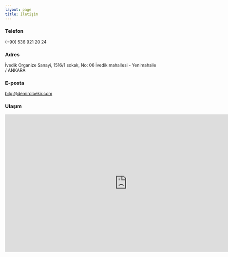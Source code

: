 ```yaml
---
layout: page
title: İletişim
---
```


### Telefon
(+90) 536 921 20 24

### Adres
İvedik Organize Sanayi, 1516/1 sokak, No: 06 İvedik mahallesi - Yenimahalle / ANKARA

### E-posta
bilgi@demircibekir.com

### Ulaşım
<iframe width="800" height="450" frameborder="0" style="border:0" src="https://www.google.com/maps/embed?pb=!1m18!1m12!1m3!1d1528.2447801839132!2d32.76436265800032!3d39.997510994854025!2m3!1f0!2f0!3f0!3m2!1i1024!2i768!4f13.1!3m3!1m2!1s0x0%3A0x0!2zMznCsDU5JzUxLjAiTiAzMsKwNDUnNTUuNyJF!5e0!3m2!1str!2str!4v1517754529094" width="600" height="450" frameborder="0" style="border:0" allowfullscreen></iframe>

